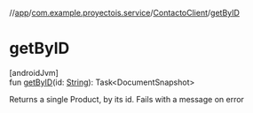 //[app](../../../index.md)/[com.example.proyectois.service](../index.md)/[ContactoClient](index.md)/[getByID](get-by-i-d.md)

# getByID

[androidJvm]\
fun [getByID](get-by-i-d.md)(id: [String](https://kotlinlang.org/api/latest/jvm/stdlib/kotlin/-string/index.html)): Task&lt;DocumentSnapshot&gt;

Returns a single Product, by its id. Fails with a message on error
